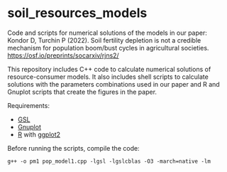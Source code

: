 # soil_resources_models

Code and scripts for numerical solutions of the models in our paper:<br>
Kondor D, Turchin P (2022). Soil fertility depletion is not a credible mechanism for population boom/bust cycles in agricultural societies. https://osf.io/preprints/socarxiv/rjns2/

This repository includes C++ code to calculate numerical solutions of resource-consumer models. It also includes shell scripts to calculate solutions with the parameters combinations used in our paper and R and Gnuplot scripts that create the figures in the paper.

Requirements:
 - [GSL](https://www.gnu.org/software/gsl/)
 - [Gnuplot](http://gnuplot.info)
 - [R](https://www.r-project.org/) with [ggplot2](https://cran.r-project.org/web/packages/ggplot2/index.html)

Before running the scripts, compile the code:
```
g++ -o pm1 pop_model1.cpp -lgsl -lgslcblas -O3 -march=native -lm
```

